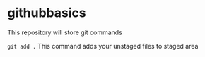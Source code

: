 # githubbasics
This repository will store git commands

`git add .` This command adds your unstaged files to staged area